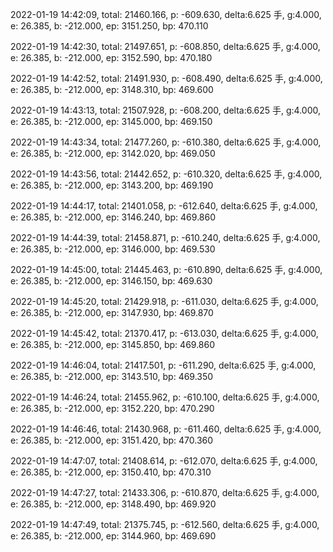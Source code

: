 2022-01-19 14:42:09, total: 21460.166, p: -609.630, delta:6.625 手, g:4.000, e: 26.385, b: -212.000, ep: 3151.250, bp: 470.110

2022-01-19 14:42:30, total: 21497.651, p: -608.850, delta:6.625 手, g:4.000, e: 26.385, b: -212.000, ep: 3152.590, bp: 470.180

2022-01-19 14:42:52, total: 21491.930, p: -608.490, delta:6.625 手, g:4.000, e: 26.385, b: -212.000, ep: 3148.310, bp: 469.600

2022-01-19 14:43:13, total: 21507.928, p: -608.200, delta:6.625 手, g:4.000, e: 26.385, b: -212.000, ep: 3145.000, bp: 469.150

2022-01-19 14:43:34, total: 21477.260, p: -610.380, delta:6.625 手, g:4.000, e: 26.385, b: -212.000, ep: 3142.020, bp: 469.050

2022-01-19 14:43:56, total: 21442.652, p: -610.320, delta:6.625 手, g:4.000, e: 26.385, b: -212.000, ep: 3143.200, bp: 469.190

2022-01-19 14:44:17, total: 21401.058, p: -612.640, delta:6.625 手, g:4.000, e: 26.385, b: -212.000, ep: 3146.240, bp: 469.860

2022-01-19 14:44:39, total: 21458.871, p: -610.240, delta:6.625 手, g:4.000, e: 26.385, b: -212.000, ep: 3146.000, bp: 469.530

2022-01-19 14:45:00, total: 21445.463, p: -610.890, delta:6.625 手, g:4.000, e: 26.385, b: -212.000, ep: 3146.150, bp: 469.630

2022-01-19 14:45:20, total: 21429.918, p: -611.030, delta:6.625 手, g:4.000, e: 26.385, b: -212.000, ep: 3147.930, bp: 469.870

2022-01-19 14:45:42, total: 21370.417, p: -613.030, delta:6.625 手, g:4.000, e: 26.385, b: -212.000, ep: 3145.850, bp: 469.860

2022-01-19 14:46:04, total: 21417.501, p: -611.290, delta:6.625 手, g:4.000, e: 26.385, b: -212.000, ep: 3143.510, bp: 469.350

2022-01-19 14:46:24, total: 21455.962, p: -610.100, delta:6.625 手, g:4.000, e: 26.385, b: -212.000, ep: 3152.220, bp: 470.290

2022-01-19 14:46:46, total: 21430.968, p: -611.460, delta:6.625 手, g:4.000, e: 26.385, b: -212.000, ep: 3151.420, bp: 470.360

2022-01-19 14:47:07, total: 21408.614, p: -612.070, delta:6.625 手, g:4.000, e: 26.385, b: -212.000, ep: 3150.410, bp: 470.310

2022-01-19 14:47:27, total: 21433.306, p: -610.870, delta:6.625 手, g:4.000, e: 26.385, b: -212.000, ep: 3148.490, bp: 469.920

2022-01-19 14:47:49, total: 21375.745, p: -612.560, delta:6.625 手, g:4.000, e: 26.385, b: -212.000, ep: 3144.960, bp: 469.690